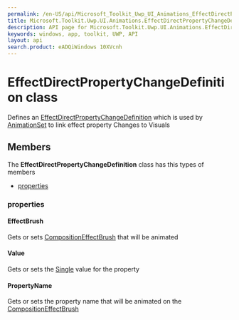 ```yaml
---
permalink: /en-US/api/Microsoft_Toolkit_Uwp_UI_Animations_EffectDirectPropertyChangeDefinition.htm
title: Microsoft.Toolkit.Uwp.UI.Animations.EffectDirectPropertyChangeDefinition API 
description: API page for Microsoft.Toolkit.Uwp.UI.Animations.EffectDirectPropertyChangeDefinition
keywords: windows, app, toolkit, UWP, API
layout: api
search.product: eADQiWindows 10XVcnh
---
```



# EffectDirectPropertyChangeDefinition class

Defines an [EffectDirectPropertyChangeDefinition](Microsoft_Toolkit_Uwp_UI_Animations_EffectDirectPropertyChangeDefinition.htm) which is used by [AnimationSet](Microsoft_Toolkit_Uwp_UI_Animations_AnimationSet.htm) to link effect property Changes to Visuals

## Members

The **EffectDirectPropertyChangeDefinition** class has this types of members

* [properties](#properties)

### properties

#### EffectBrush

Gets or sets [CompositionEffectBrush](https://msdn.microsoft.com/library/windows/apps/Windows.UI.Composition.CompositionEffectBrush) that will be animated



#### Value

Gets or sets the [Single](https://msdn.microsoft.com/library/windows/apps/System.Single) value for the property



#### PropertyName

Gets or sets the property name that will be animated on the [CompositionEffectBrush](https://msdn.microsoft.com/library/windows/apps/Windows.UI.Composition.CompositionEffectBrush)


